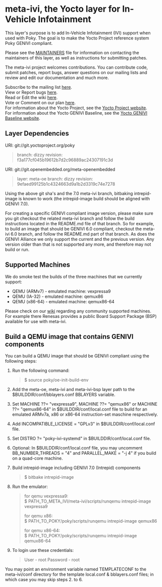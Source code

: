 meta-ivi, the Yocto layer for In-Vehicle Infotainment
=====================================================

This layer's purpose is to add In-Vehicle Infotainment (IVI) support when
used with Poky.  The goal is to make the Yocto Project reference system
Poky GENIVI compliant.

Please see the
[MAINTAINERS](http://git.yoctoproject.org/cgit/cgit.cgi/meta-ivi/tree/MAINTAINERS)
file for information on contacting the maintainers
of this layer, as well as instructions for submitting patches.

The meta-ivi project welcomes contributions. You can contribute code,
submit patches, report bugs, answer questions on our mailing lists and
review and edit our documentation and much more.

Subscribe to the mailing list
    [here](https://lists.genivi.org/mailman/listinfo/genivi-meta-ivi).  
View or Report bugs
    [here](https://bugs.genivi.org/buglist.cgi?product=meta-ivi).  
Read or Edit the wiki
    [here](http://wiki.projects.genivi.org/index.php/meta-ivi).  
Vote or Comment on our plan
    [here](https://trello.com/b/HplBZa2l/meta-ivi-development).  
For information about the Yocto Project, see the
    [Yocto Project website](https://www.yoctoproject.org).  
For information about the Yocto GENIVI Baseline, see the
    [Yocto GENIVI Baseline website](http://projects.genivi.org/GENIVI_Baselines/meta-ivi).

Layer Dependencies
------------------

URI: git://git.yoctoproject.org/poky
> branch:   dizzy
> revision: f3a177cf045b19612b7d2c96889ac24307191c3d

URI: git://git.openembedded.org/meta-openembedded
> layer:    meta-oe
> branch:   dizzy
> revision: 9efaed99125b1c4324663d9a1b2d3319c74e7278

Using the above git sha's and the 7.0 meta-ivi branch, bitbaking intrepid-image
is known to work (the intrepid-image build should be aligned with GENIVI 7.0).

For creating a specific GENIVI compliant image version, please make sure you
git checkout the related meta-ivi branch and follow the build instructions
located in the README.md file of that branch.  So for example, to build
an image that should be GENIVI 6.0 compliant, checkout the meta-ivi 6.0 branch,
and follow the README.md part of that branch.  As does the GENIVI Alliance
we only support the current and the previous version.  Any version older
than that is not supported any more, and therefore may not build or run.

Supported Machines
------------------

We do smoke test the builds of the three machines that we currently support:

* QEMU (ARMv7) - emulated machine: vexpressa9
* QEMU (IA-32) - emulated machine: qemux86
* QEMU (x86-64) - emulated machine: qemux86-64

Please check on our [wiki](http://wiki.projects.genivi.org/index.php/meta-ivi)
regarding any community supported machines.
For example there Renesas provides a public Board Support Package (BSP)
available for use with meta-ivi.

Build a QEMU image that contains GENIVI components
--------------------------------------------------

You can build a QEMU image that should be GENIVI compliant using the
following steps:

1. Run the following command:
   > $ source poky/oe-init-build-env

2. Add the meta-oe, meta-ivi and meta-ivi-bsp layer path to the
$BUILDDIR/conf/bblayers.conf BBLAYERS variable.

3. Set MACHINE ??= "vexpressa9", MACHINE ??= "qemux86" or MACHINE ??= "qemux86-64"
in $BUILDDIR/conf/local.conf file to build for an emulated ARMv7a, x86 or x86-64
instruction-set maschine respectively.

4. Add INCOMPATIBLE_LICENSE = "GPLv3" in $BUILDDIR/conf/local.conf file.

5. Set DISTRO ?= "poky-ivi-systemd" in $BUILDDIR/conf/local.conf file.

6. Optional: In $BUILDDIR/conf/local.conf file, you may uncomment
BB_NUMBER_THREADS = "4" and PARALLEL_MAKE = "-j 4" if you build on a
quad-core machine.

7. Build intrepid-image including GENIVI 7.0 (Intrepid) components
   > $ bitbake intrepid-image

8. Run the emulator:
   > for qemu vexpressa9:  
   > $ PATH_TO_META_IVI/meta-ivi/scripts/runqemu intrepid-image vexpressa9
   >
   > for qemu x86:  
   > $ PATH_TO_POKY/poky/scripts/runqemu intrepid-image qemux86
   >
   > for qemu x86-64:  
   > $ PATH_TO_POKY/poky/scripts/runqemu intrepid-image qemux86-64

9. To login use these credentials:
   > User - root
   > Password - root

You may point an environment variable named TEMPLATECONF to the meta-ivi/conf
directory for the template local.conf & bblayers.conf files; in which case you
may skip steps 2. to 6.
